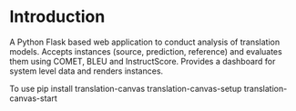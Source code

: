 # Introduction

A Python Flask based web application to conduct analysis of translation models. Accepts instances (source, prediction, reference) and evaluates them using COMET, BLEU and InstructScore. Provides a dashboard for system level data and renders instances. 

To use
  pip install translation-canvas
  translation-canvas-setup
  translation-canvas-start
